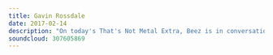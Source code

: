 ```yaml
---
title: Gavin Rossdale
date: 2017-02-14
description: "On today's That's Not Metal Extra, Beez is in conversation with Bush frontman and current judge on the UK version of The Voice, Gavin Rossdale. We discuss his role on The Voice and if a true alternative star could come from a show of that nature as well as Bush's career, Gavin's relationship with the press, Britain's reaction to Gavin's music and much more."
soundcloud: 307605869
---
```

